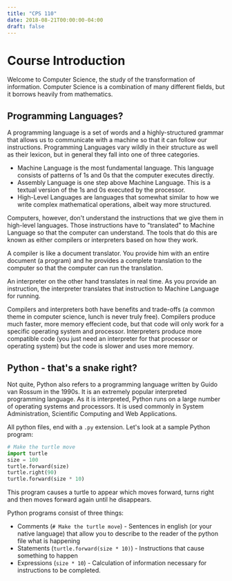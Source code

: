 ```yaml
---
title: "CPS 110"
date: 2018-08-21T00:00:00-04:00
draft: false
---
```


# Course Introduction

Welcome to Computer Science, the study of the transformation of information. Computer Science is a combination of many different fields, but it borrows heavily from mathematics.

## Programming Languages?

A programming language is a set of words and a highly-structured grammar that allows us to communicate with a machine so that it can follow our instructions.  Programming Languages vary wildly in their structure as well as their lexicon, but in general they fall into one of three categories.

- Machine Language is the most fundamental language.  This language consists of patterns of 1s and 0s that the computer executes directly.
- Assembly Language is one step above Machine Language.  This is a textual version of the 1s and 0s executed by the processor.
- High-Level Languages are languages that somewhat similar to how we write complex mathematical operations, albeit way more structured.

Computers, however, don't understand the instructions that we give them in high-level languages.  Those instructions have to "translated" to Machine Language so that the computer can understand. The tools that do this are known as either compilers or interpreters based on how they work.

A compiler is like a document translator.  You provide him with an entire document (a program) and he provides a complete translation to the computer so that the computer can run the translation.

An interpreter on the other hand translates in real time.  As you provide an instruction, the interpreter translates that instruction to Machine Language for running.

Compilers and interpreters both have benefits and trade-offs (a common theme in computer science, lunch is never truly free).  Compilers produce much faster, more memory effecient code, but that code will only work for a specific operating system and processor.  Interpreters produce more compatible code (you just need an interpreter for that processor or operating system) but the code is slower and uses more memory.

## Python - that's a snake right?

Not quite, Python also refers to a programming language written by Guido van Rossum in the 1990s.  It is an extremely popular interpreted programming language.  As it is interpreted, Python runs on a large number of operating systems and processors. It is used commonly in System Administration, Scientific Computing and Web Applications.

All python files, end with a `.py` extension.  Let's look at a sample Python program:

```py
# Make the turtle move
import turtle
size = 100
turtle.forward(size)
turtle.right(90)
turtle.forward(size * 10)
```

This program causes a turtle to appear which moves forward, turns right and then moves forward again until he disappears.

Python programs consist of three things:

- Comments (`# Make the turtle move`) - Sentences in english (or your native language) that allow you to describe to the reader of the python file what is happening
- Statements (`turtle.forward(size * 10)`) - Instructions that cause something to happen
- Expressions (`size * 10`) - Calculation of information necessary for instructions to be completed.